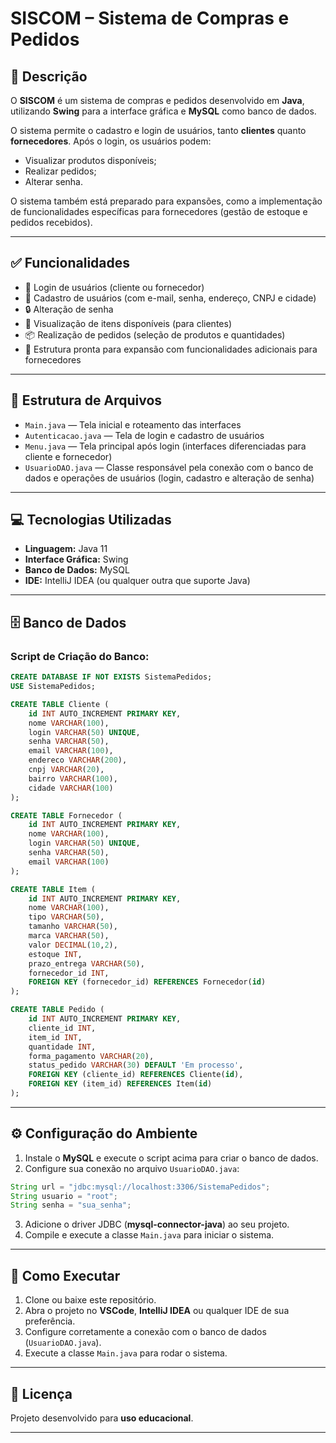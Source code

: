 
# SISCOM – Sistema de Compras e Pedidos

## 📄 Descrição
O **SISCOM** é um sistema de compras e pedidos desenvolvido em **Java**, utilizando **Swing** para a interface gráfica e **MySQL** como banco de dados. 

O sistema permite o cadastro e login de usuários, tanto **clientes** quanto **fornecedores**. Após o login, os usuários podem:

- Visualizar produtos disponíveis;
- Realizar pedidos;
- Alterar senha.

O sistema também está preparado para expansões, como a implementação de funcionalidades específicas para fornecedores (gestão de estoque e pedidos recebidos).

---

## ✅ Funcionalidades
- 🔑 Login de usuários (cliente ou fornecedor)
- 📝 Cadastro de usuários (com e-mail, senha, endereço, CNPJ e cidade)
- 🔒 Alteração de senha
- 🛒 Visualização de itens disponíveis (para clientes)
- 📦 Realização de pedidos (seleção de produtos e quantidades)
- 🚀 Estrutura pronta para expansão com funcionalidades adicionais para fornecedores

---

## 📁 Estrutura de Arquivos
- `Main.java` — Tela inicial e roteamento das interfaces
- `Autenticacao.java` — Tela de login e cadastro de usuários
- `Menu.java` — Tela principal após login (interfaces diferenciadas para cliente e fornecedor)
- `UsuarioDAO.java` — Classe responsável pela conexão com o banco de dados e operações de usuários (login, cadastro e alteração de senha)

---

## 💻 Tecnologias Utilizadas
- **Linguagem:** Java 11
- **Interface Gráfica:** Swing
- **Banco de Dados:** MySQL
- **IDE:** IntelliJ IDEA (ou qualquer outra que suporte Java)

---

## 🗄️ Banco de Dados
### Script de Criação do Banco:
```sql
CREATE DATABASE IF NOT EXISTS SistemaPedidos;
USE SistemaPedidos;

CREATE TABLE Cliente (
    id INT AUTO_INCREMENT PRIMARY KEY,
    nome VARCHAR(100),
    login VARCHAR(50) UNIQUE,
    senha VARCHAR(50),
    email VARCHAR(100),
    endereco VARCHAR(200),
    cnpj VARCHAR(20),
    bairro VARCHAR(100),
    cidade VARCHAR(100)
);

CREATE TABLE Fornecedor (
    id INT AUTO_INCREMENT PRIMARY KEY,
    nome VARCHAR(100),
    login VARCHAR(50) UNIQUE,
    senha VARCHAR(50),
    email VARCHAR(100)
);

CREATE TABLE Item (
    id INT AUTO_INCREMENT PRIMARY KEY,
    nome VARCHAR(100),
    tipo VARCHAR(50),
    tamanho VARCHAR(50),
    marca VARCHAR(50),
    valor DECIMAL(10,2),
    estoque INT,
    prazo_entrega VARCHAR(50),
    fornecedor_id INT,
    FOREIGN KEY (fornecedor_id) REFERENCES Fornecedor(id)
);

CREATE TABLE Pedido (
    id INT AUTO_INCREMENT PRIMARY KEY,
    cliente_id INT,
    item_id INT,
    quantidade INT,
    forma_pagamento VARCHAR(20),
    status_pedido VARCHAR(30) DEFAULT 'Em processo',
    FOREIGN KEY (cliente_id) REFERENCES Cliente(id),
    FOREIGN KEY (item_id) REFERENCES Item(id)
);
```

---

## ⚙️ Configuração do Ambiente
1. Instale o **MySQL** e execute o script acima para criar o banco de dados.
2. Configure sua conexão no arquivo `UsuarioDAO.java`:
```java
String url = "jdbc:mysql://localhost:3306/SistemaPedidos";
String usuario = "root";
String senha = "sua_senha";
```
3. Adicione o driver JDBC (**mysql-connector-java**) ao seu projeto.
4. Compile e execute a classe `Main.java` para iniciar o sistema.

---

## 🚀 Como Executar
1. Clone ou baixe este repositório.
2. Abra o projeto no **VSCode**, **IntelliJ IDEA** ou qualquer IDE de sua preferência.
3. Configure corretamente a conexão com o banco de dados (`UsuarioDAO.java`).
4. Execute a classe `Main.java` para rodar o sistema.

---

## 📜 Licença
Projeto desenvolvido para **uso educacional**.

---
